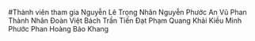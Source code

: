 #Thành viên tham gia
Nguyễn Lê Trọng Nhân
Nguyễn Phước An Vũ
Phan Thành Nhân
Đoàn Việt Bách
Trần Tiến Đạt
Phạm Quang Khải
Kiều Minh Phước
Phan Hoàng Bảo Khang
